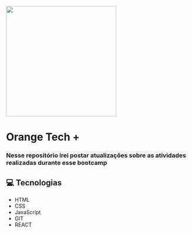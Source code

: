 <div><img width="300" src="https://hermes.digitalinnovation.one/tracks/59417914-c4ce-4bf8-b802-f1c1985a07fa.png"></div>
<h1>Orange Tech +</h1>

<h3>Nesse repositório irei postar atualizações sobre as atividades realizadas durante esse bootcamp<h3>
  
  ## 💻 Tecnologias
- HTML
- CSS
- JavaScript
- GIT
- REACT
  
  

